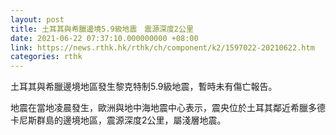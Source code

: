```yaml
---
layout: post
title: 土耳其與希臘邊境5.9級地震　震源深度2公里
date: 2021-06-22 07:37:10.000000000 +08:00
link: https://news.rthk.hk/rthk/ch/component/k2/1597022-20210622.htm
categories: rthk
---
```


土耳其與希臘邊境地區發生黎克特制5.9級地震，暫時未有傷亡報告。

地震在當地凌晨發生，歐洲與地中海地震中心表示，震央位於土耳其鄰近希臘多德卡尼斯群島的邊境地區，震源深度2公里，屬淺層地震。
